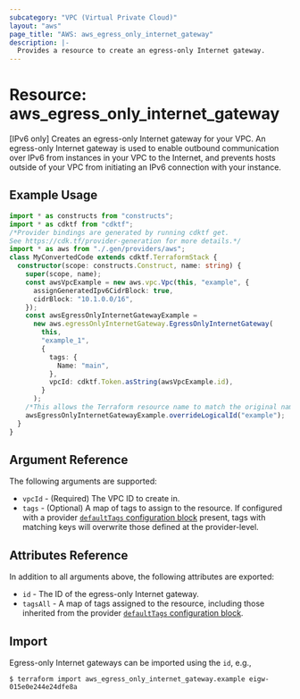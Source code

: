 ```yaml
---
subcategory: "VPC (Virtual Private Cloud)"
layout: "aws"
page_title: "AWS: aws_egress_only_internet_gateway"
description: |-
  Provides a resource to create an egress-only Internet gateway.
---
```


# Resource: aws_egress_only_internet_gateway

[IPv6 only] Creates an egress-only Internet gateway for your VPC.
An egress-only Internet gateway is used to enable outbound communication
over IPv6 from instances in your VPC to the Internet, and prevents hosts
outside of your VPC from initiating an IPv6 connection with your instance.

## Example Usage

```typescript
import * as constructs from "constructs";
import * as cdktf from "cdktf";
/*Provider bindings are generated by running cdktf get.
See https://cdk.tf/provider-generation for more details.*/
import * as aws from "./.gen/providers/aws";
class MyConvertedCode extends cdktf.TerraformStack {
  constructor(scope: constructs.Construct, name: string) {
    super(scope, name);
    const awsVpcExample = new aws.vpc.Vpc(this, "example", {
      assignGeneratedIpv6CidrBlock: true,
      cidrBlock: "10.1.0.0/16",
    });
    const awsEgressOnlyInternetGatewayExample =
      new aws.egressOnlyInternetGateway.EgressOnlyInternetGateway(
        this,
        "example_1",
        {
          tags: {
            Name: "main",
          },
          vpcId: cdktf.Token.asString(awsVpcExample.id),
        }
      );
    /*This allows the Terraform resource name to match the original name. You can remove the call if you don't need them to match.*/
    awsEgressOnlyInternetGatewayExample.overrideLogicalId("example");
  }
}

```

## Argument Reference

The following arguments are supported:

* `vpcId` - (Required) The VPC ID to create in.
* `tags` - (Optional) A map of tags to assign to the resource. If configured with a provider [`defaultTags` configuration block](https://registry.terraform.io/providers/hashicorp/aws/latest/docs#default_tags-configuration-block) present, tags with matching keys will overwrite those defined at the provider-level.

## Attributes Reference

In addition to all arguments above, the following attributes are exported:

* `id` - The ID of the egress-only Internet gateway.
* `tagsAll` - A map of tags assigned to the resource, including those inherited from the provider [`defaultTags` configuration block](https://registry.terraform.io/providers/hashicorp/aws/latest/docs#default_tags-configuration-block).

## Import

Egress-only Internet gateways can be imported using the `id`, e.g.,

```
$ terraform import aws_egress_only_internet_gateway.example eigw-015e0e244e24dfe8a
```

<!-- cache-key: cdktf-0.17.0-pre.15 input-e6b1c80ad314ffc7779f265ce40cd59398a7a0ee66c01469402af0783d40434a -->